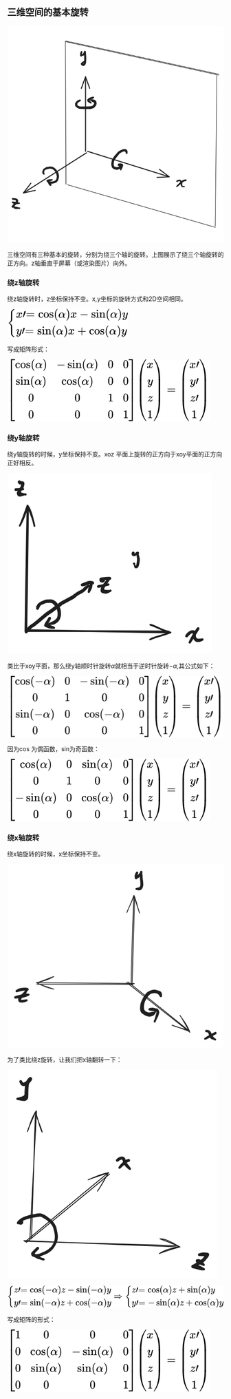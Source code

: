 ## 三维空间的基本旋转

![rotation](./rotation.svg)

三维空间有三种基本的旋转，分别为绕三个轴的旋转。上图展示了绕三个轴旋转的正方向。z轴垂直于屏幕（或渲染图片）向外。

### 绕z轴旋转

绕z轴旋转时，z坐标保持不变。x,y坐标的旋转方式和2D空间相同。

![](./rotate_z_1.svg)
<!--
{ (x'=cos(alpha)x-sin(alpha)y),(y'=sin(alpha)x+cos(alpha)y):}
-->

写成矩阵形式：

![rotate z](./rotate-z.svg)

<!--
[[cos(alpha),-sin(alpha),0,0],
 [sin(alpha),cos(alpha),0,0],
 [0         ,0         ,1,0],
 [0         ,0         ,0,1]]
((x),(y),(z),(1)) = 
((x'),(y'),(z'),(1))
-->

### 绕y轴旋转

绕y轴旋转的时候，y坐标保持不变。xoz 平面上旋转的正方向于xoy平面的正方向正好相反。

![rotate y](./rotate_y.svg)

类比于xoy平面，那么绕y轴顺时针旋转$`\alpha`$就相当于逆时针旋转$`-\alpha`$,其公式如下：
<!--
[[cos(-alpha),0,-sin(-alpha),0],
 [0         ,1         ,0,0],
 [sin(-alpha),0,cos(-alpha),0],
 [0         ,0         ,0,1]]
((x),(y),(z),(1)) = 
((x'),(y'),(z'),(1))
-->
![](./rotate_y_1.svg)

因为cos 为偶函数，sin为奇函数：
<!--
[[cos(alpha),0,sin(alpha),0],
 [0         ,1         ,0,0],
 [-sin(alpha),0,cos(alpha),0],
 [0         ,0         ,0,1]]
((x),(y),(z),(1)) =
((x'),(y'),(z'),(1))
-->
![](./rotate_y_2.svg)


### 绕x轴旋转

绕x轴旋转的时候，x坐标保持不变。

![](./rotate_x.svg)

为了类比绕z旋转，让我们把x轴翻转一下：

![](./rotate_x_1.svg)

<!--

{ (z'=cos(-alpha)z-sin(-alpha)y),(y'=sin(-alpha)z+cos(-alpha)y):}
rArr 
{ (z'=cos(alpha)z+sin(alpha)y),(y'=-sin(alpha)z+cos(alpha)y):}
-->
![](./rotate_x_2.svg)

写成矩阵的形式：
<!--
[[1,          0,          0,0],
 [0, cos(alpha),-sin(alpha),0],
 [0, sin(alpha), sin(alpha),0],
 [0,          0,          0,1]
]((x),(y),(z),(1)) = ((x'),(y'),(z'),(1))
-->
![](./rotate_x_3.svg)



